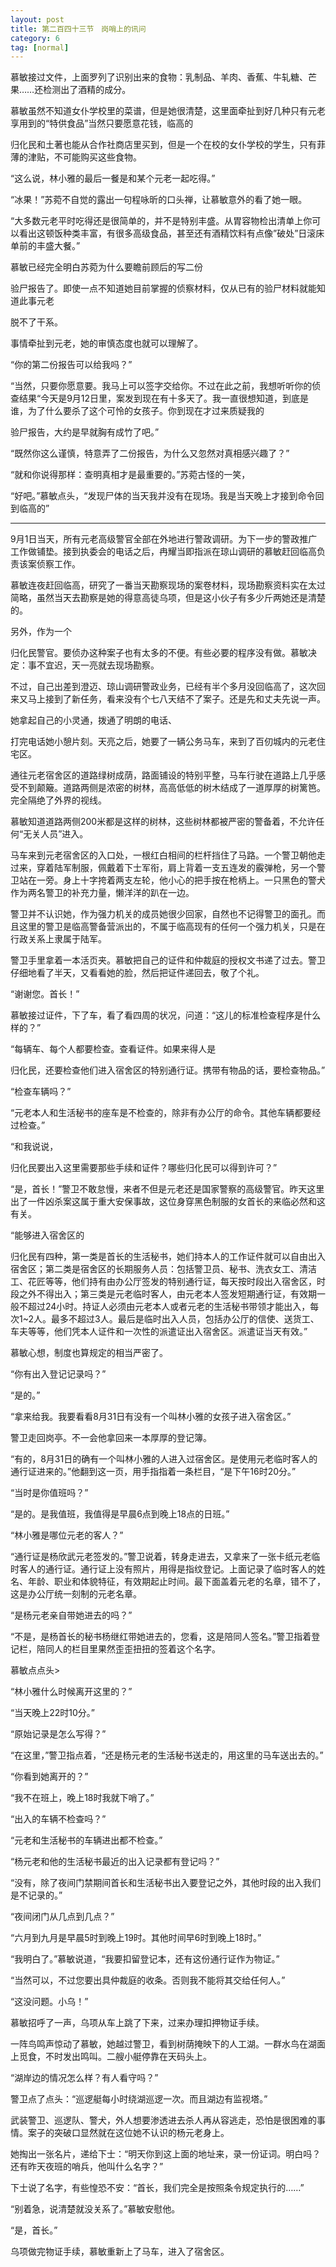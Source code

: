 ```yaml
---
layout: post
title: 第二百四十三节　岗哨上的讯问
category: 6
tag: [normal]
---
```


慕敏接过文件，上面罗列了识别出来的食物：乳制品、羊肉、香蕉、牛轧糖、芒果……还检测出了酒精的成分。

慕敏虽然不知道女仆学校里的菜谱，但是她很清楚，这里面牵扯到好几种只有元老享用到的“特供食品”当然只要愿意花钱，临高的

归化民和土著也能从合作社商店里买到，但是一个在校的女仆学校的学生，只有菲薄的津贴，不可能购买这些食物。

“这么说，林小雅的最后一餐是和某个元老一起吃得。”

“冰果！”苏菀不自觉的露出一句程咏昕的口头禅，让慕敏意外的看了她一眼。

“大多数元老平时吃得还是很简单的，并不是特别丰盛。从胃容物检出清单上你可以看出这顿饭种类丰富，有很多高级食品，甚至还有酒精饮料有点像”破处”日滚床单前的丰盛大餐。”

慕敏已经完全明白苏菀为什么要瞻前顾后的写二份

验尸报告了。即使一点不知道她目前掌握的侦察材料，仅从已有的验尸材料就能知道此事元老

脱不了干系。

事情牵扯到元老，她的审慎态度也就可以理解了。

“你的第二份报告可以给我吗？”

“当然，只要你愿意要。我马上可以签字交给你。不过在此之前，我想听听你的侦查结果“今天是9月12日里，案发到现在有十多天了。我一直很想知道，到底是谁，为了什么要杀了这个可怜的女孩子。你到现在才过来质疑我的

验尸报告，大约是早就胸有成竹了吧。”

“既然你这么谨慎，特意弄了二份报告，为什么又忽然对真相感兴趣了？”

“就和你说得那样：查明真相才是最重要的。”苏菀古怪的一笑，

“好吧。”慕敏点头，“发现尸体的当天我并没有在现场。我是当天晚上才接到命令回到临高的”

*********

9月1日当天，所有元老高级警官全部在外地进行警政调研。为下一步的警政推广工作做铺垫。接到执委会的电话之后，冉耀当即指派在琼山调研的慕敏赶回临高负责该案侦察工作。

慕敏连夜赶回临高，研究了一番当天勘察现场的案卷材料，现场勘察资料实在太过简略，虽然当天去勘察是她的得意高徒乌项，但是这小伙子有多少斤两她还是清楚的。

另外，作为一个

归化民警官。要侦办这种案子也有太多的不便。有些必要的程序没有做。慕敏决定：事不宜迟，天一亮就去现场勘察。

不过，自己出差到澄迈、琼山调研警政业务，已经有半个多月没回临高了，这次回来又马上接到了新任务，看来没有个七八天结不了案子。还是先和丈夫先说一声。

她拿起自己的小灵通，拨通了明朗的电话、

打完电话她小憩片刻。天亮之后，她要了一辆公务马车，来到了百仞城内的元老住宅区。

通往元老宿舍区的道路绿树成荫，路面铺设的特别平整，马车行驶在道路上几乎感受不到颠簸。道路两侧是浓密的树林，高高低低的树木结成了一道厚厚的树篱笆。完全隔绝了外界的视线。

慕敏知道道路两侧200米都是这样的树林，这些树林都被严密的警备着，不允许任何“无关人员”进入。

马车来到元老宿舍区的入口处，一根红白相间的栏杆挡住了马路。一个警卫朝他走过来，穿着陆军制服，佩戴着下士军衔，肩上背着一支五连发的霰弹枪，另一个警卫站在一旁。身上十字挎着两支左轮，他小心的把手按在枪柄上。一只黑色的警犬作为两名警卫的补充力量，懒洋洋的趴在一边。

警卫并不认识她，作为强力机关的成员她很少回家，自然也不记得警卫的面孔。而且这里的警卫是临高警备营派出的，不属于临高现有的任何一个强力机关，只是在行政关系上隶属于陆军。

警卫手里拿着一本活页夹。慕敏把自己的证件和仲裁庭的授权文书递了过去。警卫仔细地看了半天，又看看她的脸，然后把证件递回去，敬了个礼。

“谢谢您。首长！”

慕敏接过证件，下了车，看了看四周的状况，问道：“这儿的标准检查程序是什么样的？”

“每辆车、每个人都要检查。查看证件。如果来得人是

归化民，还要检查他们进入宿舍区的特别通行证。携带有物品的话，要检查物品。”

“检查车辆吗？”

“元老本人和生活秘书的座车是不检查的，除非有办公厅的命令。其他车辆都要经过检查。”

“和我说说，

归化民要出入这里需要那些手续和证件？哪些归化民可以得到许可？”

“是，首长！”警卫不敢怠慢，来者不但是元老还是国家警察的高级警官。昨天这里出了一件凶杀案这属于重大安保事故，这位身穿黑色制服的女首长的来临必然和这有关。

“能够进入宿舍区的

归化民有四种，第一类是首长的生活秘书，她们持本人的工作证件就可以自由出入宿舍区；第二类是宿舍区的长期服务人员：包括警卫员、秘书、洗衣女工、清洁工、花匠等等，他们持有由办公厅签发的特别通行证，每天按时段出入宿舍区，时段之外不得出入；第三类是元老临时客人，由元老本人签发短期通行证，有效期一般不超过24小时。持证人必须由元老本人或者元老的生活秘书带领才能出入，每次1~2人。最多不超过3人。最后是临时出入人员，包括办公厅的信使、送货工、车夫等等，他们凭本人证件和一次性的派遣证出入宿舍区。派遣证当天有效。”

慕敏心想，制度也算规定的相当严密了。

“你有出入登记记录吗？”

“是的。”

“拿来给我。我要看看8月31日有没有一个叫林小雅的女孩子进入宿舍区。”

警卫走回岗亭。不一会他拿回来一本厚厚的登记簿。

“有的，8月31日的确有一个叫林小雅的人进入过宿舍区。是使用元老临时客人的通行证进来的。”他翻到这一页，用手指指着一条栏目，“是下午16时20分。”

“当时是你值班吗？”

“是的。是我值班，我值得是早晨6点到晚上18点的日班。”

“林小雅是哪位元老的客人？”

“通行证是杨欣武元老签发的。”警卫说着，转身走进去，又拿来了一张卡纸元老临时客人的通行证。通行证上没有照片，用得是指纹登记。上面记录了临时客人的姓名、年龄、职业和体貌特征，有效期起止时间。最下面盖着元老的名章，错不了，这是办公厅统一刻制的元老名章。

“是杨元老亲自带她进去的吗？”

“不是，是杨首长的秘书杨继红带她进去的，您看，这是陪同人签名。”警卫指着登记栏，陪同人的栏目里果然歪歪扭扭的签着这个名字。

慕敏点点头>

“林小雅什么时候离开这里的？”

“当天晚上22时10分。”

“原始记录是怎么写得？”

“在这里，”警卫指点着，“还是杨元老的生活秘书送走的，用这里的马车送出去的。”

“你看到她离开的？”

“我不在班上，晚上18时我就下哨了。”

“出入的车辆不检查吗？”

“元老和生活秘书的车辆进出都不检查。”

“杨元老和他的生活秘书最近的出入记录都有登记吗？”

“没有，除了夜间门禁期间首长和生活秘书出入要登记之外，其他时段的出入我们是不记录的。”

“夜间闭门从几点到几点？”

“六月到九月是早晨5时到晚上19时。其他时间早6时到晚上18时。”

“我明白了。”慕敏说道，“我要扣留登记本，还有这份通行证作为物证。”

“当然可以，不过您要出具仲裁庭的收条。否则我不能将其交给任何人。”

“这没问题。小乌！”

慕敏招呼了一声，乌项从车上跳了下来，过来办理扣押物证手续。

一阵鸟鸣声惊动了慕敏，她越过警卫，看到树荫掩映下的人工湖。一群水鸟在湖面上觅食，不时发出鸣叫。二艘小艇停靠在天码头上。

“湖岸边的情况怎么样？有人看守吗？”

警卫点了点头：“巡逻艇每小时绕湖巡逻一次。而且湖边有监视塔。”

武装警卫、巡逻队、警犬，外人想要渗透进去杀人再从容逃走，恐怕是很困难的事情。案子的突破口显然就在这位她不认识的杨元老身上。

她掏出一张名片，递给下士：“明天你到这上面的地址来，录一份证词。明白吗？还有昨天夜班的哨兵，他叫什么名字？”

下士说了名字，有些惶恐不安：“首长，我们完全是按照条令规定执行的……”

“别着急，说清楚就没关系了。”慕敏安慰他。

“是，首长。”

乌项做完物证手续，慕敏重新上了马车，进入了宿舍区。
